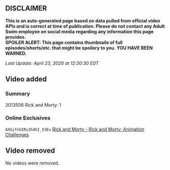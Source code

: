 ## DISCLAIMER
**This is an auto-generated page based on data pulled from official video APIs and is correct at time of publication. Please do not contact any Adult Swim employee on social media regarding any information this page provides.**  
**SPOILER ALERT: This page contains thumbnails of full episodes/shorts/etc. that might be spoilery to you. YOU HAVE BEEN WARNED.**  

_Last Update: April 23, 2020 at 12:30:30 EDT_
## Video added
### Summary
2013506 Rick and Morty: 1  
### Online Exclusives
`AXGifnhIRs3h4hI_X3Eu` [Rick and Morty - Rick and Morty: Animation Challenges](https://www.adultswim.com/videos/rick-and-morty/rick-and-morty-animation-challenges)  
## Video removed
No videos were removed.  
